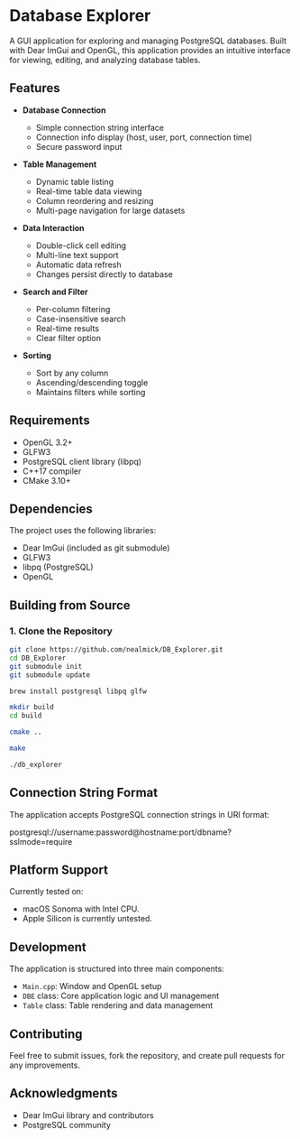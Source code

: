 # Database Explorer

A GUI application for exploring and managing PostgreSQL databases. Built with Dear ImGui and OpenGL, this application provides an intuitive interface for viewing, editing, and analyzing database tables.


## Features

- **Database Connection**
  - Simple connection string interface
  - Connection info display (host, user, port, connection time)
  - Secure password input

- **Table Management**
  - Dynamic table listing
  - Real-time table data viewing
  - Column reordering and resizing
  - Multi-page navigation for large datasets

- **Data Interaction**
  - Double-click cell editing
  - Multi-line text support
  - Automatic data refresh
  - Changes persist directly to database

- **Search and Filter**
  - Per-column filtering
  - Case-insensitive search
  - Real-time results
  - Clear filter option

- **Sorting**
  - Sort by any column
  - Ascending/descending toggle
  - Maintains filters while sorting

## Requirements

- OpenGL 3.2+
- GLFW3
- PostgreSQL client library (libpq)
- C++17 compiler
- CMake 3.10+

## Dependencies

The project uses the following libraries:
- Dear ImGui (included as git submodule)
- GLFW3
- libpq (PostgreSQL)
- OpenGL

## Building from Source

### 1. Clone the Repository

```bash
git clone https://github.com/nealmick/DB_Explorer.git
cd DB_Explorer
git submodule init
git submodule update

brew install postgresql libpq glfw

mkdir build
cd build

cmake ..

make

./db_explorer
```

## Connection String Format

The application accepts PostgreSQL connection strings in URI format:

postgresql://username:password@hostname:port/dbname?sslmode=require


## Platform Support

Currently tested on:
- macOS Sonoma with Intel CPU.
- Apple Silicon is currently untested.

## Development

The application is structured into three main components:
- `Main.cpp`: Window and OpenGL setup
- `DBE` class: Core application logic and UI management
- `Table` class: Table rendering and data management

## Contributing

Feel free to submit issues, fork the repository, and create pull requests for any improvements.




## Acknowledgments

- Dear ImGui library and contributors
- PostgreSQL community

